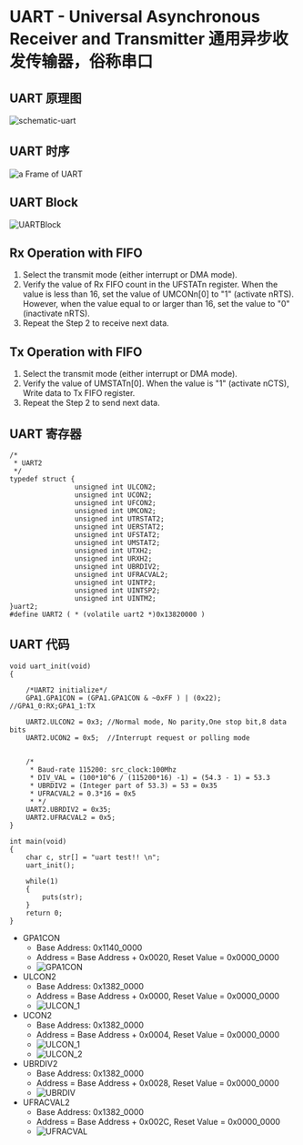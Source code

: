 # UART - Universal Asynchronous Receiver and Transmitter 通用异步收发传输器，俗称串口

## UART 原理图

![schematic-uart](resource/images/schematic-uart.png)

## UART 时序

![a Frame of UART](resource/images/UARTFrame.png)

## UART Block

![UARTBlock](resource/images/UARTBlock.png)

## Rx Operation with FIFO
1. Select the transmit mode (either interrupt or DMA mode).
2. Verify the value of Rx FIFO count in the UFSTATn register. When the value is less than 16, set the value of
UMCONn[0] to "1" (activate nRTS). However, when the value equal to or larger than 16, set the value to "0"
(inactivate nRTS).
3. Repeat the Step 2 to receive next data.

## Tx Operation with FIFO
1. Select the transmit mode (either interrupt or DMA mode).
2. Verify the value of UMSTATn[0]. When the value is "1" (activate nCTS), Write data to Tx FIFO register.
3. Repeat the Step 2 to send next data.

## UART 寄存器

```
/*
 * UART2
 */
typedef struct {
				unsigned int ULCON2;
				unsigned int UCON2;
				unsigned int UFCON2;
				unsigned int UMCON2;
				unsigned int UTRSTAT2;
				unsigned int UERSTAT2;
				unsigned int UFSTAT2;
				unsigned int UMSTAT2;
				unsigned int UTXH2;
				unsigned int URXH2;
				unsigned int UBRDIV2;
				unsigned int UFRACVAL2;
				unsigned int UINTP2;
				unsigned int UINTSP2;
				unsigned int UINTM2;
}uart2;
#define UART2 ( * (volatile uart2 *)0x13820000 )
```

## UART 代码

```
void uart_init(void)
{

	/*UART2 initialize*/
	GPA1.GPA1CON = (GPA1.GPA1CON & ~0xFF ) | (0x22); //GPA1_0:RX;GPA1_1:TX

	UART2.ULCON2 = 0x3; //Normal mode, No parity,One stop bit,8 data bits
	UART2.UCON2 = 0x5;  //Interrupt request or polling mode


	/*
	 * Baud-rate 115200: src_clock:100Mhz
	 * DIV_VAL = (100*10^6 / (115200*16) -1) = (54.3 - 1) = 53.3
	 * UBRDIV2 = (Integer part of 53.3) = 53 = 0x35
	 * UFRACVAL2 = 0.3*16 = 0x5
	 * */
	UART2.UBRDIV2 = 0x35;
	UART2.UFRACVAL2 = 0x5;
}

int main(void) 
{
	char c, str[] = "uart test!! \n";
	uart_init();

	while(1)
	{
		puts(str);
	}
	return 0;
}
```
* GPA1CON
	* Base Address: 0x1140_0000
	* Address = Base Address + 0x0020, Reset Value = 0x0000_0000
	* ![GPA1CON](resource/images/GPA1CON.png)
* ULCON2
	* Base Address: 0x1382_0000
	* Address = Base Address + 0x0000, Reset Value = 0x0000_0000
	* ![ULCON_1](resource/images/ULCON.png)
* UCON2
	* Base Address: 0x1382_0000
	* Address = Base Address + 0x0004, Reset Value = 0x0000_0000
	* ![ULCON_1](resource/images/UCON_1.png)
	* ![ULCON_2](resource/images/UCON_2.png)
* UBRDIV2
	* Base Address: 0x1382_0000
	* Address = Base Address + 0x0028, Reset Value = 0x0000_0000
	* ![UBRDIV](resource/images/UBRDIV.png)
* UFRACVAL2
	* Base Address: 0x1382_0000
	* Address = Base Address + 0x002C, Reset Value = 0x0000_0000
	* ![UFRACVAL](resource/images/UFRACVAL.png)